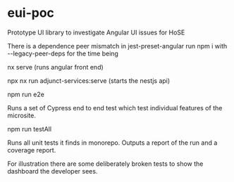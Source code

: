 # eui-poc
Prototype UI library to investigate Angular UI issues for HoSE 

There is a dependence peer mismatch in jest-preset-angular 
run npm i with --legacy-peer-deps for the time being


nx serve  (runs  angular front end) 

npx nx run adjunct-services:serve (starts the nestjs api) 

npm run e2e

Runs a set of Cypress end to end test which test individual features of the microsite.

npm run testAll

Runs all unit tests it finds in monorepo.
Outputs a report of the run and a coverage report.

For illustration there are some deliberately broken tests to show the dashboard the developer sees. 

